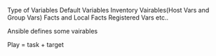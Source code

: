 Type of Variables
    Default Variables
    Inventory Vairables(Host Vars and Group Vars)
    Facts and Local Facts
    Registered Vars etc..

Ansible defines some vairables

Play = task + target




